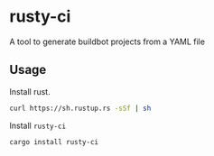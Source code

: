 # rusty-ci

A tool to generate buildbot projects from a YAML file

## Usage

Install rust.

```bash
curl https://sh.rustup.rs -sSf | sh
```

Install `rusty-ci`

```bash
cargo install rusty-ci
```